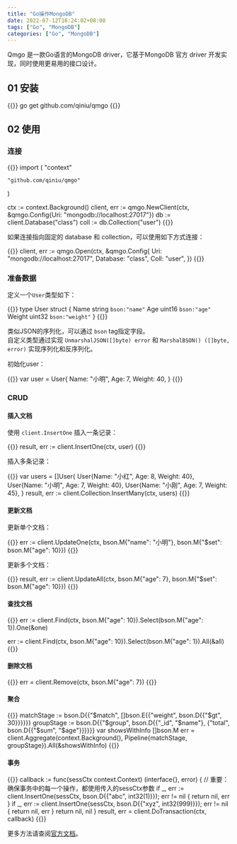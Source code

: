 ```yaml
---
title: "Go操作MongoDB"
date: 2022-07-12T16:24:02+08:00
tags: ["Go", "MongoDB"]
categories: ["Go", "MongoDB"]
---
```


Qmgo 是一款Go语言的MongoDB driver，它基于MongoDB 官方 driver 开发实现，同时使用更易用的接口设计。

## 01 安装

{{<highlight shell>}}
go get github.com/qiniu/qmgo
{{</highlight>}}

## 02 使用

### 连接

{{<highlight go>}}
import (
    "context"

    "github.com/qiniu/qmgo"
)

ctx := context.Background()
client, err := qmgo.NewClient(ctx, &qmgo.Config{Uri: "mongodb://localhost:27017"})
db := client.Database("class")
coll := db.Collection("user")
{{</highlight>}}

如果连接指向固定的 database 和 collection，可以使用如下方式连接：

{{<highlight go>}}
client, err := qmgo.Open(ctx, &qmgo.Config{
    Uri: "mongodb://localhost:27017",
    Database: "class",
    Coll: "user",
})
{{</highlight>}}

### 准备数据

定义一个`User`类型如下：

{{<highlight go>}}
type User struct {
    Name   string `bson:"name"`
    Age    uint16 `bson:"age"`
    Weight uint32 `bson:"weight"`
}
{{</highlight>}}

类似JSON的序列化，可以通过 `bson` tag指定字段。  
自定义类型通过实现 `UnmarshalJSON([]byte) error` 和 `MarshalBSON() ([]byte, error)` 实现序列化和反序列化。

初始化user：

{{<highlight go>}}
var user = User{
    Name: "小明",
    Age: 7,
    Weight: 40,
}
{{</highlight>}}

### CRUD

#### 插入文档

使用 `client.InsertOne` 插入一条记录：

{{<highlight go>}}
result, err := client.InsertOne(ctx, user)
{{</highlight>}}

插入多条记录：

{{<highlight go>}}
var users = []User{
    User{Name: "小红", Age: 8, Weight: 40},
    User{Name: "小明", Age: 7, Weight: 40},
    User{Name: "小刚", Age: 7, Weight: 45},
}
result, err := client.Collection.InsertMany(ctx, users)
{{</highlight>}}

#### 更新文档

更新单个文档：

{{<highlight go>}}
err := client.UpdateOne(ctx, bson.M{"name": "小明"}, bson.M{"$set": bson.M{"age": 10}})
{{</highlight>}}

更新多个文档：

{{<highlight go>}}
result, err := client.UpdateAll(ctx, bson.M{"age": 7}, bson.M{"$set": bson.M{"age": 10}})
{{</highlight>}}

#### 查找文档

{{<highlight go>}}
err := client.Find(ctx, bson.M{"age": 10}).Select(bson.M{"age": 1}).One(&one)

err := client.Find(ctx, bson.M{"age": 10}).Select(bson.M{"age": 1}).All(&all)
{{</highlight>}}

#### 删除文档

{{<highlight go>}}
err = client.Remove(ctx, bson.M{"age": 7})
{{</highlight>}}

#### 聚合

{{<highlight go>}}
matchStage := bson.D{{"$match", []bson.E{{"weight", bson.D{{"$gt", 30}}}}}}
groupStage := bson.D{{"$group", bson.D{{"_id", "$name"}, {"total", bson.D{{"$sum", "$age"}}}}}}
var showsWithInfo []bson.M
err = client.Aggregate(context.Background(), Pipeline{matchStage, groupStage}).All(&showsWithInfo)
{{</highlight>}}

#### 事务

{{<highlight go>}}
callback := func(sessCtx context.Context) (interface{}, error) {
    // 重要：确保事务中的每一个操作，都使用传入的sessCtx参数
    if _, err := client.InsertOne(sessCtx, bson.D{{"abc", int32(1)}}); err != nil {
        return nil, err
    }
    if _, err := client.InsertOne(sessCtx, bson.D{{"xyz", int32(999)}}); err != nil {
        return nil, err
    }
    return nil, nil
}
result, err = client.DoTransaction(ctx, callback)
{{</highlight>}}

更多方法请查阅[官方文档](https://github.com/qiniu/qmgo)。
